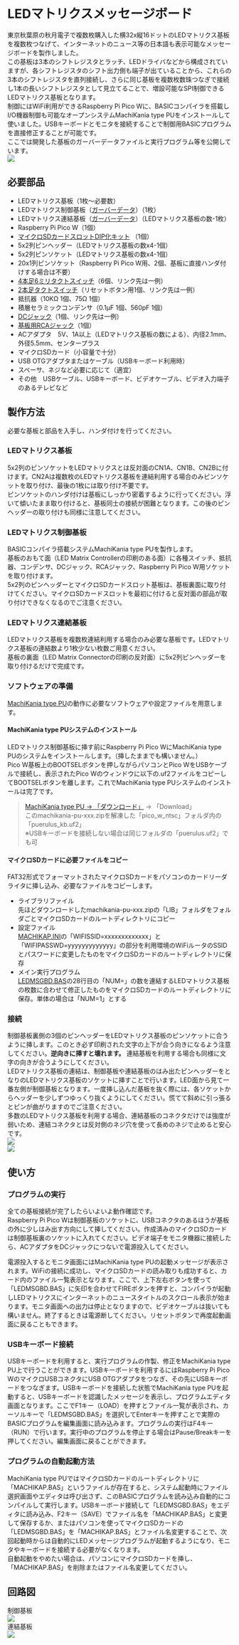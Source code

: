 # LEDマトリクスメッセージボード
東京秋葉原の秋月電子で複数枚購入した横32x縦16ドットのLEDマトリクス基板を複数枚つなげて、インターネットのニュース等の日本語も表示可能なメッセージボードを製作しました。  
この基板は3本のシフトレジスタとラッチ、LEDドライバなどから構成されていますが、各シフトレジスタのシフト出力側も端子が出ていることから、これらの3本のシフトレジスタを直列接続し、さらに同じ基板を複数枚数珠つなぎで接続し1本の長いシフトレジスタとして見立てることで、増設可能なSPI制御できるLEDマトリクス基板となります。  
制御にはWiFi利用ができるRaspberry Pi Pico Wに、BASICコンパイラを搭載しI/O機器制御も可能なオープンシステムMachiKania type PUをインストールして使いました。USBキーボードとモニタを接続することで制御用BASICプログラムを直接修正することが可能です。  
ここでは開発した基板のガーバーデータファイルと実行プログラム等を公開しています。  
![](image/messageboard.jpg)  
## 必要部品
* LEDマトリクス基板（1枚～必要数）  
* LEDマトリクス制御基板（[ガーバーデータ](gerber/ledmatrix.zip)）（1枚）  
* LEDマトリクス連結基板（[ガーバーデータ](gerber/ledmatrix_connector.zip)）（LEDマトリクス基板の数-1枚）  
* Raspberry Pi Pico W（1個）  
* [マイクロSDカードスロットDIP化キット](https://akizukidenshi.com/catalog/g/g105488/) （1個）  
* 5x2列ピンヘッダー（LEDマトリクス基板の数x4-1個）  
* 5x2列ピンソケット（LEDマトリクス基板の数x4-1個）  
* 20x1列ピンソケット（Raspberry Pi Pico W用、2個、基板に直接ハンダ付けする場合は不要）  
* [4本足6ミリタクトスイッチ](https://akizukidenshi.com/catalog/g/g103646/)（6個、リンク先は一例）  
* [2本足タクトスイッチ](https://akizukidenshi.com/catalog/g/g108080/)（リセットボタン用1個、リンク先は一例）  
* 抵抗器（10KΩ 1個、75Ω 1個）  
* 積層セラミックコンデンサ（0.1μF 1個、560pF 1個）  
* [DCジャック](https://akizukidenshi.com/catalog/g/g106568/)（1個、リンク先は一例）  
* [基板用RCAジャック](https://akizukidenshi.com/catalog/g/g106508/)（1個）  
* ACアダプタ　5V、1A以上（LEDマトリクス基板の数による）、内径2.1mm、外径5.5mm、センタープラス  
* マイクロSDカード（小容量で十分）  
* USB OTGアダプタまたはケーブル（USBキーボード利用時）  
* スペーサ、ネジなど必要に応じて（適宜）  
* その他　USBケーブル、USBキーボード、ビデオケーブル、ビデオ入力端子のあるテレビなど
## 製作方法
必要な基板と部品を入手し、ハンダ付けを行ってください。  
### LEDマトリクス基板
5x2列のピンソケットをLEDマトリクスとは反対面のCN1A、CN1B、CN2Bに付けます。CN2Aは複数枚のLEDマトリクス基板を連結利用する場合のみピンソケットを取り付け、最後の1枚には取り付け不要です。  
ピンソケットのハンダ付けは基板にしっかり密着するように行ってください。浮いて傾いたまま取り付けると、基板同士の接続が困難となります。この後のピンヘッダーの取り付けも同様に注意してください。  
### LEDマトリクス制御基板
BASICコンパイラ搭載システムMachiKania type PUを製作します。  
基板のおもて面（LED Matrix Controllerの印刷のある面）に各種スイッチ、抵抗器、コンデンサ、DCジャック、RCAジャック、Raspberry Pi Pico W用ソケットを取り付けます。  
5x2列のピンヘッダーとマイクロSDカードスロット基板は、基板裏面に取り付けてください。マイクロSDカードスロットを最初に付けると反対面の部品が取り付けできなくなるのでご注意ください。  
### LEDマトリクス連結基板
LEDマトリクス基板を複数枚連結利用する場合のみ必要な基板です。LEDマトリクス基板の連結数より1枚少ない枚数ご用意ください。  
基板の裏面（LED Matrix Connectorの印刷の反対面）に5x2列ピンヘッダーを取り付けるだけで完成です。  
### ソフトウェアの準備
[MachiKania type PU](http://www.ze.em-net.ne.jp/~kenken/machikania/typepu.html)の動作に必要なソフトウェアや設定ファイルを用意します。
#### MachiKania type PUシステムのインストール
LEDマトリクス制御基板に挿す前にRaspberry Pi Pico WにMachiKania type PUのシステムをインストールします。（挿したままでも構いません。）  
Pico W基板上のBOOTSELボタンを押しながらパソコンとPico WをUSBケーブルで接続し、表示されたPico Wのウィンドウに以下の.uf2ファイルをコピーしてBOOTSELボタンを離します。これでMachiKania type PUシステムのインストールは完了です。  
  
> [MachiKania type PU → 「ダウンロード」](http://www.ze.em-net.ne.jp/~kenken/machikania/typepu.html#download) → 「Download」  
このmachikania-pu-xxx.zipを解凍した「pico_w_ntsc」フォルダ内の「puerulus_kb.uf2」  
※USBキーボードを接続しない場合は同じフォルダの「puerulus.uf2」でも可  
#### マイクロSDカードに必要ファイルをコピー
FAT32形式でフォーマットされたマイクロSDカードをパソコンのカードリーダライタに挿し込み、必要なファイルをコピーします。  
* ライブラリファイル  
先ほどダウンロードしたmachikania-pu-xxx.zipの「LIB」フォルダをフォルダごとマイクロSDカードのルートディレクトリにコピー  
* 設定ファイル  
[MACHIKAP.INI](MACHIKAP.INI)の「WIFISSID=xxxxxxxxxxxxx」と「WIFIPASSWD=yyyyyyyyyyyyy」の部分を利用環境のWiFiルータのSSIDとパスワードに変更したものをマイクロSDカードのルートディレクトリに保存
* メイン実行プログラム  
[LEDMSGBD.BAS](LEDMSGBD.BAS)の28行目の「NUM=」の数を連結するLEDマトリクス基板の枚数に合わせて修正したものをマイクロSDカードのルートディレクトリに保存。単体の場合は「NUM=1」とする
### 接続
制御基板裏側の3個のピンヘッダーをLEDマトリクス基板のピンソケットに合うように挿します。このとき必ず印刷された文字の上下が合う向きになるよう注意してください。**逆向きに挿すと壊れます。** 連結基板を利用する場合も同様に文字の向きが合うようにしてください。  
LEDマトリクス基板の連結は、制御基板や連結基板のはみ出たピンヘッダーをとなりのLEDマトリクス基板のソケットに挿すことで行います。LED面から見て一番左側が制御基板となります。一度挿し込んだ基板を抜く際には、各ソケットからヘッダーを少しずつゆっくり抜くようにしてください。慌てて斜めに引っ張るとピンが曲がりますのでご注意ください。  
多数のLEDマトリクス基板を利用する場合、連結基板のコネクタだけでは強度が弱いため、連結コネクタとは反対側のネジ穴を使って長めのネジで止めると安心です。  
![](image/controlboard.jpg)  
![](image/controlboard2.jpg)  
## 使い方
### プログラムの実行
全ての基板接続が完了したらいよいよ動作確認です。  
Raspberry Pi Pico Wは制御基板のソケットに、USBコネクタのあるほうが基板の外に少しはみ出す方向にして挿してください。作成済みのマイクロSDカードは制御基板裏のソケットに入れてください。ビデオ端子をモニタ機器に接続したら、ACアダプタをDCジャックにつないで電源投入してください。  

電源投入するとモニタ画面にはMachiKania type PUの起動メッセージが表示されます。WiFiの接続に成功し、マイクロSDカードの読み取りも成功すると、カード内のファイル一覧表示となります。ここで、上下左右ボタンを使って「LEDMSGBD.BAS」に矢印を合わせてFIREボタンを押すと、コンパイラが起動しLEDマトリクスにインターネットのニュースタイトルのスクロール表示が始まります。モニタ画面への出力は停止となりますので、ビデオケーブルは抜いても構いません。終了するときは電源断してください。リセットボタンで再度起動画面に戻ることもできます。  
### USBキーボード接続
USBキーボードを利用すると、実行プログラムの作製、修正をMachiKania type PU上で行うことができます。USBキーボードを利用するにはRaspberry Pi Pico WのマイクロUSBコネクタにUSB OTGアダプタをつなぎ、その先にUSBキーボードをつなぎます。USBキーボードを接続した状態でMachiKania type PUを起動すると、USBキーボードを認識したメッセージを表示し、プログラムエディタ画面となります。ここでF1キー（LOAD）を押すとファイル一覧が表示され、カーソルキーで「LEDMSGBD.BAS」を選択してEnterキーを押すことで実際のBASICプログラムを編集画面に読み込みます。プログラムの実行はF4キー（RUN）で行います。実行中のプログラムを停止する場合はPause/Breakキーを押してください。編集画面に戻ることができます。   
### プログラムの自動起動方法
MachiKania type PUではマイクロSDカードのルートディレクトリに「MACHIKAP.BAS」というファイルが存在すると、システム起動時にファイル選択画面やエディタは呼び出さず、このBASICプログラムを読み込み自動的にコンパイルして実行します。USBキーボード接続して「LEDMSGBD.BAS」をエディタに読み込み、F2キー（SAVE）でファイル名を「MACHIKAP.BAS」と変更して保存するか、またはパソコンを使ってマイクロSDカードの「LEDMSGBD.BAS」を「MACHIKAP.BAS」とファイル名変更することで、次回起動時からは自動的にLEDメッセージプログラムが起動するようになり、モニタやキーボードを接続する必要がなくなります。  
自動起動をやめたい場合は、パソコンにマイクロSDカードを挿し、「MACHIKAP.BAS」を削除またはファイル名変更してください。  
## 回路図
制御基板  
![](image/schematic_controlboard.png)  
連結基板  
![](image/schematic_connectorboard.png)